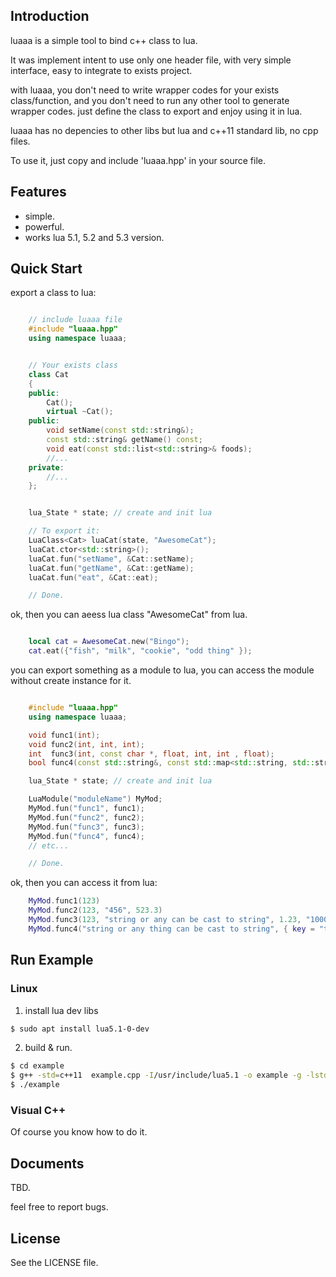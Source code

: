 
## Introduction

luaaa is a simple tool to bind c++ class to lua. 

It was implement intent to use only one header file, with very simple interface, easy to integrate to exists project.

with luaaa, you don't need to write wrapper codes for your exists class/function, and you don't need to run any other tool to generate wrapper codes. just define the class to export and enjoy using it in lua.

luaaa has no depencies to other libs but lua and c++11 standard lib, no cpp files. 

To use it, just copy and include 'luaaa.hpp' in your source file.


## Features

* simple.
* powerful.
* works lua 5.1, 5.2 and 5.3 version.

## Quick Start

export a class to lua:
```cpp

	// include luaaa file
	#include "luaaa.hpp"
	using namespace luaaa;	


	// Your exists class
	class Cat
	{
	public:
		Cat();
		virtual ~Cat();
	public:
		void setName(const std::string&);
		const std::string& getName() const;
		void eat(const std::list<std::string>& foods);
		//...
	private:
		//...
	};


	lua_State * state; // create and init lua

	// To export it:
	LuaClass<Cat> luaCat(state, "AwesomeCat");
	luaCat.ctor<std::string>();
	luaCat.fun("setName", &Cat::setName);
	luaCat.fun("getName", &Cat::getName);
	luaCat.fun("eat", &Cat::eat);

	// Done.

```

ok, then you can aeess lua class "AwesomeCat" from lua.
```lua

	local cat = AwesomeCat.new("Bingo");
	cat.eat({"fish", "milk", "cookie", "odd thing" });

```

you can export something as a module to lua, you can access the module without create instance for it.
```cpp

	#include "luaaa.hpp"
	using namespace luaaa;

	void func1(int);
	void func2(int, int, int);
	int  func3(int, const char *, float, int, int , float);
	bool func4(const std::string&, const std::map<std::string, std::string>&);

	lua_State * state; // create and init lua

	LuaModule("moduleName") MyMod;
	MyMod.fun("func1", func1);
	MyMod.fun("func2", func2);
	MyMod.fun("func3", func3);
	MyMod.fun("func4", func4);
	// etc...

	// Done.

```

ok, then you can access it from lua:
```lua
	MyMod.func1(123)
	MyMod.func2(123, "456", 523.3)
	MyMod.func3(123, "string or any can be cast to string", 1.23, "1000", "2000", "9.876")
	MyMod.func4("string or any thing can be cast to string", { key = "table will be cast to map"})

```


## Run Example

### Linux

1. install lua dev libs
```bash
$ sudo apt install lua5.1-0-dev
```

2. build & run.
```bash
$ cd example
$ g++ -std=c++11  example.cpp -I/usr/include/lua5.1 -o example -g -lstdc++ -llua5.1
$ ./example
```

### Visual C++

Of course you know how to do it.

## Documents

TBD.

feel free to report bugs.

## License

See the LICENSE file.
